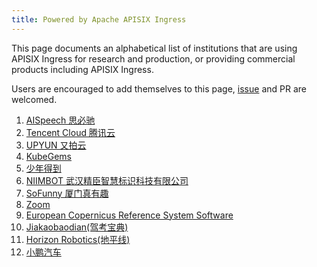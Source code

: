 ```yaml
---
title: Powered by Apache APISIX Ingress
---
```


<!--
#
# Licensed to the Apache Software Foundation (ASF) under one or more
# contributor license agreements.  See the NOTICE file distributed with
# this work for additional information regarding copyright ownership.
# The ASF licenses this file to You under the Apache License, Version 2.0
# (the "License"); you may not use this file except in compliance with
# the License.  You may obtain a copy of the License at
#
#     http://www.apache.org/licenses/LICENSE-2.0
#
# Unless required by applicable law or agreed to in writing, software
# distributed under the License is distributed on an "AS IS" BASIS,
# WITHOUT WARRANTIES OR CONDITIONS OF ANY KIND, either express or implied.
# See the License for the specific language governing permissions and
# limitations under the License.
#
-->

This page documents an alphabetical list of institutions that are using APISIX Ingress for research and production,
or providing commercial products including APISIX Ingress.

Users are encouraged to add themselves to this page, [issue](https://github.com/apache/apisix-ingress-controller/issues/501) and PR are welcomed.

1. <a href="https://www.aispeech.com/" rel="nofollow">AISpeech 思必驰</a>
1. <a href="https://cloud.tencent.com/" rel="nofollow">Tencent Cloud 腾讯云</a>
1. <a href="https://www.upyun.com/" rel="nofollow">UPYUN 又拍云</a>
1. <a href="https://www.kubegems.io/" rel="nofollow">KubeGems</a>
1. <a href="https://www.igetcool.com/" rel="nofollow">少年得到</a>
1. <a href="https://www.niimbot.com/" rel="nofollow">NIIMBOT 武汉精臣智慧标识科技有限公司</a>
1. <a href="https://www.xmfunny.com/" rel="nofollow">SoFunny 厦门真有趣</a>
1. <a href="https://zoom.us/" rel="nofollow">Zoom</a>
1. <a href="https://referencesystem.copernicus.eu/" rel="nofollow">European Copernicus Reference System Software</a>
1. <a href="https://www.jiakaobaodian.com/" rel="nofollow">Jiakaobaodian(驾考宝典)</a>
1. <a href="https://www.horizon.ai/" rel="nofollow">Horizon Robotics(地平线)</a>
1. <a href="https://www.xiaopeng.com/" rel="nofollow">小鹏汽车</a>
